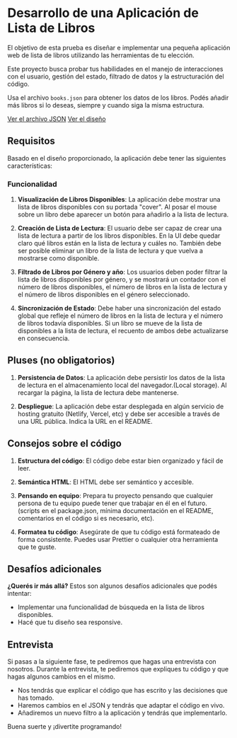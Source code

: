 # Desarrollo de una Aplicación de Lista de Libros

El objetivo de esta prueba es diseñar e implementar una pequeña aplicación web de lista de libros utilizando las herramientas de tu elección.

Este proyecto busca probar tus habilidades en el manejo de interacciones con el usuario, gestión del estado, filtrado de datos y la estructuración del código.

Usa el archivo `books.json` para obtener los datos de los libros. Podés añadir más libros si lo deseas, siempre y cuando siga la misma estructura.

[Ver el archivo JSON](./books.json)
[Ver el diseño](./prueba-técnica.png)

## Requisitos
Basado en el diseño proporcionado, la aplicación debe tener las siguientes características:

### Funcionalidad

1. **Visualización de Libros Disponibles**: La aplicación debe mostrar una lista de libros disponibles con su portada "cover". Al posar el mouse sobre un libro debe aparecer un botón para añadirlo a la lista de lectura.

2. **Creación de Lista de Lectura**: El usuario debe ser capaz de crear una lista de lectura a partir de los libros disponibles. En la UI debe quedar claro qué libros están en la lista de lectura y cuáles no. También debe ser posible eliminar un libro de la lista de lectura y que vuelva a mostrarse como disponible.

3. **Filtrado de Libros por Género y año**: Los usuarios deben poder filtrar la lista de libros disponibles por género, y se mostrará un contador con el número de libros disponibles, el número de libros en la lista de lectura y el número de libros disponibles en el género seleccionado.

4. **Sincronización de Estado**: Debe haber una sincronización del estado global que refleje el número de libros en la lista de lectura y el número de libros todavía disponibles. Si un libro se mueve de la lista de disponibles a la lista de lectura, el recuento de ambos debe actualizarse en consecuencia.

## Pluses (no obligatorios)

1. **Persistencia de Datos**: La aplicación debe persistir los datos de la lista de lectura en el almacenamiento local del navegador.(Local storage). Al recargar la página, la lista de lectura debe mantenerse.

2. **Despliegue**: La aplicación debe estar desplegada en algún servicio de hosting gratuito (Netlify, Vercel, etc) y debe ser accesible a través de una URL pública. Indica la URL en el README.

## Consejos sobre el código

1. **Estructura del código**: El código debe estar bien organizado y fácil de leer.

2. **Semántica HTML**: El HTML debe ser semántico y accesible.

3. **Pensando en equipo**: Prepara tu proyecto pensando que cualquier persona de tu equipo puede tener que trabajar en él en el futuro. (scripts en el package.json, mínima documentación en el README, comentarios en el código si es necesario, etc).

4. **Formatea tu código**: Asegúrate de que tu código está formateado de forma consistente. Puedes usar Prettier o cualquier otra herramienta que te guste.

## Desafíos adicionales

**¿Querés ir más allá?** Estos son algunos desafíos adicionales que podés intentar:

- Implementar una funcionalidad de búsqueda en la lista de libros disponibles.
- Hacé que tu diseño sea responsive.

## Entrevista

Si pasas a la siguiente fase, te pediremos que hagas una entrevista con nosotros. Durante la entrevista, te pediremos que expliques tu código y que hagas algunos cambios en el mismo.

- Nos tendrás que explicar el código que has escrito y las decisiones que has tomado.
- Haremos cambios en el JSON y tendrás que adaptar el código en vivo.
- Añadiremos un nuevo filtro a la aplicación y tendrás que implementarlo.

Buena suerte y ¡divertite programando!